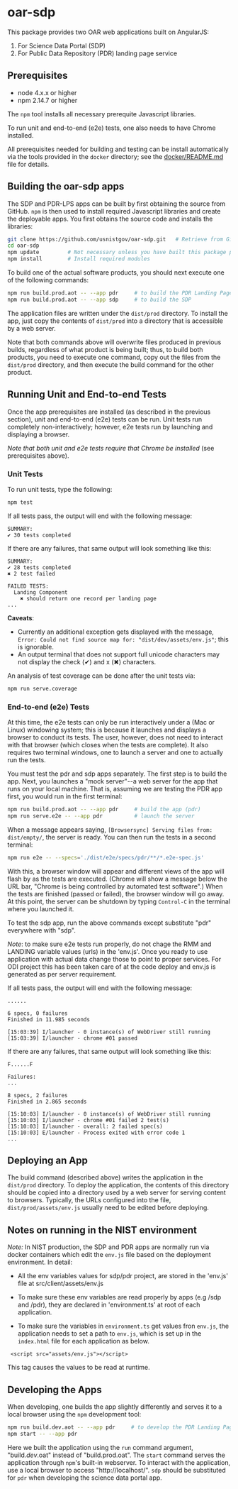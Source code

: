 # oar-sdp

This package provides two OAR web applications built on AngularJS:

1. For Science Data Portal (SDP)
2. For Public Data Repository (PDR) landing page service 

## Prerequisites

* node 4.x.x or higher
* npm 2.14.7 or higher

The `npm` tool installs all necessary prerequite Javascript
libraries.

To run unit and end-to-end (e2e) tests, one also needs to have Chrome
installed.

All prerequisites needed for building and testing can be install
automatically via the tools provided in the `docker` directory; see
the [docker/README.md](docker/README.md) file for details.  

## Building the oar-sdp apps

The SDP and PDR-LPS apps can be built by first obtaining the source
from GitHub.  `npm` is then used to install required Javascript
libraries and create the deployable apps.  You first obtains the
source code and installs the libraries:

```bash
git clone https://github.com/usnistgov/oar-sdp.git   # Retrieve from GitHub
cd oar-sdp
npm update         # Not necessary unless you have built this package previously
npm install        # Install required modules
```

To build one of the actual software products, you should next execute
one of the following commands:
```bash
npm run build.prod.aot -- --app pdr     # to build the PDR Landing Page Service
npm run build.prod.aot -- --app sdp     # to build the SDP
```

The application files are written under the `dist/prod` directory.  To
install the app, just copy the contents of `dist/prod` into a
directory that is accessible by a web server.  

Note that both commands above will overwrite files produced in
previous builds, regardless of what product is being built; thus, to
build both products, you need to execute one command, copy out the
files from the `dist/prod` directory, and then execute the build
command for the other product.  

## Running Unit and End-to-end Tests

Once the app prerequisites are installed (as described in the previous
section), unit and end-to-end (e2e) tests can be run.  Unit tests run
completely non-interactively; however, e2e tests run by launching and
displaying a browser.

_Note that both unit and e2e tests require that Chrome be installed_
(see prerequisites above).

### Unit Tests

To run unit tests, type the following:

```bash
npm test
```

If all tests pass, the output will end with the following message:
```
SUMMARY:
✔ 30 tests completed
```

If there are any failures, that same output will look something like
this:
```
SUMMARY:
✔ 28 tests completed
✖ 2 test failed

FAILED TESTS:
  Landing Component
    ✖ should return one record per landing page
...
```

__Caveats__:
* Currently an additional exception gets displayed with the message,
`Error: Could not find source map for: "dist/dev/assets/env.js"`; this
is ignorable.
* An output terminal that does not support full unicode characters may not
display the check (✔) and x (✖) characters.  

An analysis of test coverage can be done after the unit tests via:
```bash
npm run serve.coverage
```

### End-to-end (e2e) Tests

At this time, the e2e tests can only be run interactively under a (Mac
or Linux) windowing system; this is because it launches and displays a
browser to conduct its tests.  The user, however, does not need to
interact with that browser (which closes when the tests are
complete).  It also requires two terminal windows, one to launch a
server and one to actually run the tests.  

You must test the pdr and sdp apps separately.  The first step is to
build the app.  Next, you launches a "mock server"--a web server for
the app that runs on your local machine.  That is, assuming we are
testing the PDR app first, you would run in the first terminal:

```bash
npm run build.prod.aot -- --app pdr     # build the app (pdr)
npm run serve.e2e -- --app pdr          # launch the server
```

When a message appears saying, `[Browsersync] Serving files from:
dist/empty/`,  the server is ready.  You can then run the tests in a
second terminal:

```bash
npm run e2e -- --specs='./dist/e2e/specs/pdr/**/*.e2e-spec.js'
```

With this, a browser window will appear and different views of the app
will flash by as the tests are executed.  (Chrome will show a message
below the URL bar, "Chrome is being controlled by automated test
software".)  When the tests are finished (passed or failed), the
browser window will go away.  At this point, the server can be
shutdown by typing `Control-C` in the terminal where you launched it.  

To test the sdp app, run the above commands except substitute "pdr" everywhere
with "sdp".  

*Note*:  to make sure e2e tests run properly, do not chage the RMM and LANDING variable values (urls) in the 'env.js'. Once you ready to use application with actual data change those to point to proper services. For ODI project this has been taken care of at the code deploy and env.js is generated as per server requirement.

If all tests pass, the output will end with the following message:
```
......

6 specs, 0 failures
Finished in 11.985 seconds

[15:03:39] I/launcher - 0 instance(s) of WebDriver still running
[15:03:39] I/launcher - chrome #01 passed
```

If there are any failures, that same output will look something like
this:
```
F......F

Failures:
...

8 specs, 2 failures
Finished in 2.865 seconds

[15:10:03] I/launcher - 0 instance(s) of WebDriver still running
[15:10:03] I/launcher - chrome #01 failed 2 test(s)
[15:10:03] I/launcher - overall: 2 failed spec(s)
[15:10:03] E/launcher - Process exited with error code 1
...
```


## Deploying an App

The build command (described above) writes the application in the
`dist/prod` directory.  To deploy the application, the contents of
this directory should be copied into a directory used by a web server
for serving content to browsers.  Typically, the URLs configured into
the file, `dist/prod/assets/env.js` usually need to be edited before
deploying.

## Notes on running in the NIST environment

*Note:*  In NIST production, the SDP and PDR apps are normally run via
docker containers which edit the `env.js` file based on the deployment
environment.  In detail:

*  All the env variables values for sdp/pdr project, are stored in the 'env.js' file at src/client/assets/env.js

*  To make sure these env variables are read properly by apps (e.g /sdp and /pdr), they are declared in 'environment.ts' at root of each application.

*  To make sure the variables in `environment.ts` get values fron `env.js`, the application needs to set a path to `env.js`, which is set up in the `index.html` file for each application as below.
```
 <script src="assets/env.js"></script>
```
This tag causes the values to be read at runtime.

## Developing the Apps

When developing, one builds the app slightly differently and serves it
to a local browser using the `npm` development tool:

```bash
npm run build.dev.aot -- --app pdr     # to develop the PDR Landing Page Service
npm start -- --app pdr
```

Here we built the application using the `run` command argument,
"build._dev_.oat" instead of "build.prod.oat".  The `start` command
serves the application through `npm`'s built-in webserver.  To
interact with the application, use a local browser to access
"http://localhost/".  `sdp` should be substituted for `pdr` when
developing the science data portal app.

